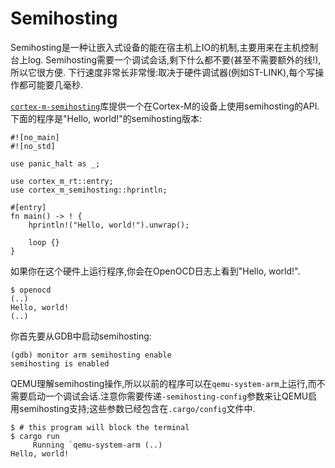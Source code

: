 # Semihosting

Semihosting是一种让嵌入式设备的能在宿主机上IO的机制,主要用来在主机控制台上log.
Semihosting需要一个调试会话,剩下什么都不要(甚至不需要额外的线!),所以它很方便.
下行速度非常长非常慢:取决于硬件调试器(例如ST-LINK),每个写操作都可能要几毫秒.

[`cortex-m-semihosting`]库提供一个在Cortex-M的设备上使用semihosting的API.
下面的程序是"Hello, world!"的semihosting版本:

[`cortex-m-semihosting`]: https://crates.io/crates/cortex-m-semihosting

```rust,ignore
#![no_main]
#![no_std]

use panic_halt as _;

use cortex_m_rt::entry;
use cortex_m_semihosting::hprintln;

#[entry]
fn main() -> ! {
    hprintln!("Hello, world!").unwrap();

    loop {}
}
```

如果你在这个硬件上运行程序,你会在OpenOCD日志上看到"Hello, world!".

``` console
$ openocd
(..)
Hello, world!
(..)
```

你首先要从GDB中启动semihosting:

``` console
(gdb) monitor arm semihosting enable
semihosting is enabled
```

QEMU理解semihosting操作,所以以前的程序可以在`qemu-system-arm`上运行,而不需要启动一个调试会话.注意你需要传递`-semihosting-config`参数来让QEMU启用semihosting支持;这些参数已经包含在`.cargo/config`文件中.

``` console
$ # this program will block the terminal
$ cargo run
     Running `qemu-system-arm (..)
Hello, world!
```

